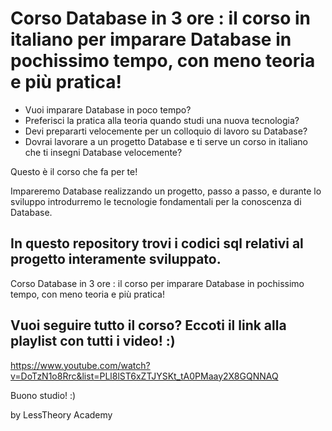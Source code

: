 # Corso Database in 3 ore : il corso in italiano per imparare Database in pochissimo tempo, con meno teoria e più pratica! 

- Vuoi imparare Database in poco tempo? 
- Preferisci la pratica alla teoria quando studi una nuova tecnologia?
- Devi prepararti velocemente per un colloquio di lavoro su Database? 
- Dovrai lavorare a un progetto Database e ti serve un corso in italiano che ti insegni Database velocemente?

Questo è il corso che fa per te!

Impareremo Database realizzando un progetto, passo a passo, e durante lo sviluppo introdurremo le tecnologie fondamentali per la conoscenza di Database.

## In questo repository trovi i codici sql relativi al progetto interamente sviluppato.

Corso Database in 3 ore : il corso per imparare Database in pochissimo tempo, con meno teoria e più pratica! 

## Vuoi seguire tutto il corso? Eccoti il link alla playlist con tutti i video! :) 
https://www.youtube.com/watch?v=DoTzN1o8Rrc&list=PLl8lST6xZTJYSKt_tA0PMaay2X8GQNNAQ

Buono studio! :)

by LessTheory Academy
